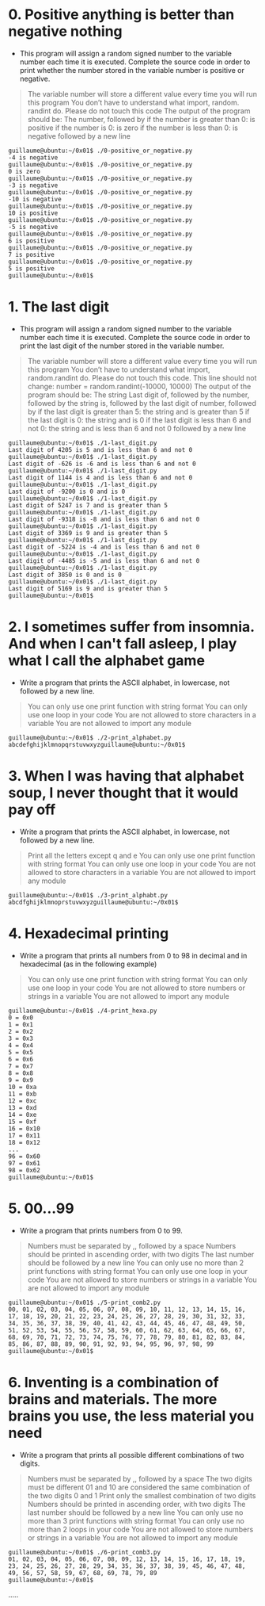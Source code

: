 
# 0. Positive anything is better than negative nothing

* This program will assign a random signed number to the variable number each time it is executed. Complete the source code in order to print whether the number stored in the variable number is positive or negative.

> The variable number will store a different value every time you will run this program
> You don’t have to understand what import, random. randint do. Please do not touch this code
> The output of the program should be:
> The number, followed by
> if the number is greater than 0: is positive
> if the number is 0: is zero
> if the number is less than 0: is negative
> followed by a new line
```
guillaume@ubuntu:~/0x01$ ./0-positive_or_negative.py 
-4 is negative
guillaume@ubuntu:~/0x01$ ./0-positive_or_negative.py 
0 is zero
guillaume@ubuntu:~/0x01$ ./0-positive_or_negative.py 
-3 is negative
guillaume@ubuntu:~/0x01$ ./0-positive_or_negative.py 
-10 is negative
guillaume@ubuntu:~/0x01$ ./0-positive_or_negative.py 
10 is positive
guillaume@ubuntu:~/0x01$ ./0-positive_or_negative.py 
-5 is negative
guillaume@ubuntu:~/0x01$ ./0-positive_or_negative.py 
6 is positive
guillaume@ubuntu:~/0x01$ ./0-positive_or_negative.py 
7 is positive
guillaume@ubuntu:~/0x01$ ./0-positive_or_negative.py 
5 is positive
guillaume@ubuntu:~/0x01$ 
```
# 1. The last digit

* This program will assign a random signed number to the variable number each time it is executed. Complete the source code in order to print the last digit of the number stored in the variable number.


> The variable number will store a different value every time you will run this program
> You don’t have to understand what import, random.randint do. Please do not touch this code. This line should not change: number = random.randint(-10000, 10000)
> The output of the program should be:
> The string Last digit of, followed by
> the number, followed by
> the string is, followed by the last digit of number, followed by
> if the last digit is greater than 5: the string and is greater than 5
> if the last digit is 0: the string and is 0
> if the last digit is less than 6 and not 0: the string and is less than 6 and not 0
> followed by a new line
```
guillaume@ubuntu:~/0x01$ ./1-last_digit.py
Last digit of 4205 is 5 and is less than 6 and not 0
guillaume@ubuntu:~/0x01$ ./1-last_digit.py
Last digit of -626 is -6 and is less than 6 and not 0
guillaume@ubuntu:~/0x01$ ./1-last_digit.py
Last digit of 1144 is 4 and is less than 6 and not 0
guillaume@ubuntu:~/0x01$ ./1-last_digit.py
Last digit of -9200 is 0 and is 0
guillaume@ubuntu:~/0x01$ ./1-last_digit.py
Last digit of 5247 is 7 and is greater than 5
guillaume@ubuntu:~/0x01$ ./1-last_digit.py
Last digit of -9318 is -8 and is less than 6 and not 0
guillaume@ubuntu:~/0x01$ ./1-last_digit.py
Last digit of 3369 is 9 and is greater than 5
guillaume@ubuntu:~/0x01$ ./1-last_digit.py
Last digit of -5224 is -4 and is less than 6 and not 0
guillaume@ubuntu:~/0x01$ ./1-last_digit.py
Last digit of -4485 is -5 and is less than 6 and not 0
guillaume@ubuntu:~/0x01$ ./1-last_digit.py
Last digit of 3850 is 0 and is 0
guillaume@ubuntu:~/0x01$ ./1-last_digit.py
Last digit of 5169 is 9 and is greater than 5
guillaume@ubuntu:~/0x01$
```

# 2. I sometimes suffer from insomnia. And when I can't fall asleep, I play what I call the alphabet game

* Write a program that prints the ASCII alphabet, in lowercase, not followed by a new line.

> You can only use one print function with string format
> You can only use one loop in your code
> You are not allowed to store characters in a variable
> You are not allowed to import any module
```
guillaume@ubuntu:~/0x01$ ./2-print_alphabet.py
abcdefghijklmnopqrstuvwxyzguillaume@ubuntu:~/0x01$
```

# 3. When I was having that alphabet soup, I never thought that it would pay off

* Write a program that prints the ASCII alphabet, in lowercase, not followed by a new line.

> Print all the letters except q and e
> You can only use one print function with string format
> You can only use one loop in your code
> You are not allowed to store characters in a variable
> You are not allowed to import any module
```
guillaume@ubuntu:~/0x01$ ./3-print_alphabt.py
abcdfghijklmnoprstuvwxyzguillaume@ubuntu:~/0x01$
```
# 4. Hexadecimal printing

* Write a program that prints all numbers from 0 to 98 in decimal and in hexadecimal (as in the following example)

> You can only use one print function with string format
> You can only use one loop in your code
> You are not allowed to store numbers or strings in a variable
> You are not allowed to import any module
```
guillaume@ubuntu:~/0x01$ ./4-print_hexa.py
0 = 0x0
1 = 0x1
2 = 0x2
3 = 0x3
4 = 0x4
5 = 0x5
6 = 0x6
7 = 0x7
8 = 0x8
9 = 0x9
10 = 0xa
11 = 0xb
12 = 0xc
13 = 0xd
14 = 0xe
15 = 0xf
16 = 0x10
17 = 0x11
18 = 0x12
...
96 = 0x60
97 = 0x61
98 = 0x62
guillaume@ubuntu:~/0x01$
```
# 5. 00...99

* Write a program that prints numbers from 0 to 99.

> Numbers must be separated by ,, followed by a space
> Numbers should be printed in ascending order, with two digits
> The last number should be followed by a new line
> You can only use no more than 2 print functions with string format
> You can only use one loop in your code
> You are not allowed to store numbers or strings in a variable
> You are not allowed to import any module
```
guillaume@ubuntu:~/0x01$ ./5-print_comb2.py
00, 01, 02, 03, 04, 05, 06, 07, 08, 09, 10, 11, 12, 13, 14, 15, 16, 17, 18, 19, 20, 21, 22, 23, 24, 25, 26, 27, 28, 29, 30, 31, 32, 33, 34, 35, 36, 37, 38, 39, 40, 41, 42, 43, 44, 45, 46, 47, 48, 49, 50, 51, 52, 53, 54, 55, 56, 57, 58, 59, 60, 61, 62, 63, 64, 65, 66, 67, 68, 69, 70, 71, 72, 73, 74, 75, 76, 77, 78, 79, 80, 81, 82, 83, 84, 85, 86, 87, 88, 89, 90, 91, 92, 93, 94, 95, 96, 97, 98, 99
guillaume@ubuntu:~/0x01$ 
```

#  6. Inventing is a combination of brains and materials. The more brains you use, the less material you need

* Write a program that prints all possible different combinations of two digits.

> Numbers must be separated by ,, followed by a space
> The two digits must be different
> 01 and 10 are considered the same combination of the two digits 0 and 1
> Print only the smallest combination of two digits
> Numbers should be printed in ascending order, with two digits
> The last number should be followed by a new line
> You can only use no more than 3 print functions with string format
> You can only use no more than 2 loops in your code
> You are not allowed to store numbers or strings in a variable
> You are not allowed to import any module
```
guillaume@ubuntu:~/0x01$ ./6-print_comb3.py
01, 02, 03, 04, 05, 06, 07, 08, 09, 12, 13, 14, 15, 16, 17, 18, 19, 23, 24, 25, 26, 27, 28, 29, 34, 35, 36, 37, 38, 39, 45, 46, 47, 48, 49, 56, 57, 58, 59, 67, 68, 69, 78, 79, 89
guillaume@ubuntu:~/0x01$ 
```

.....
